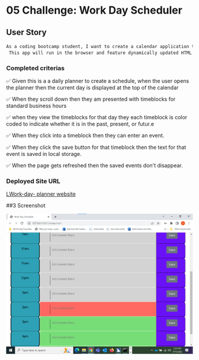 # 05 Challenge: Work Day Scheduler

## User Story

```md
As a coding bootcamp student, I want to create a calendar application that allows a user to save events for each hour of the day by modifying starter code.
 This app will run in the browser and feature dynamically updated HTML and CSS powered by jQuery. 

``` 

### Completed  criterias 

✅ Given this is a a daily planner to create a schedule, when the user opens  the planner
then the current day is displayed at the top of the calendar

✅ When they  scroll down
then they am presented with timeblocks for standard business hours

✅ when  they  view the timeblocks for that day
they  each timeblock is color coded to indicate whether it is in the past, present, or futur.e

✅ When they click into a timeblock
then they  can enter an event.

✅ When they  click the save button for that timeblock
then  the text for that event is saved in local storage.

✅ When the page gets  refreshed  then the saved events don't disappear.

### Deployed Site URL

[LWork-day- planner website](  https://teshome28sara.github.io/work-day-planner/)

##3 Screenshot


![Screenshot of Work Day Scheduler](/Assets/05challenge.png "work day scheduler  screen shot")



